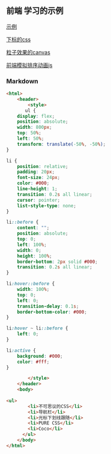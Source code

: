 
## 前端 学习的示例

<a href="http://kong-jing.github.io/qianduan" target="_blank">示例</a>


[下标的css](cssxiabiao.html)

[粒子效果的canvas](paticle.html)

[前端模拟排序动画js](sortanim.html)

### Markdown

```markdown
<html>
    <header>
        <style>
       ul {
    display: flex;
    position: absolute;
    width: 800px;
    top: 50%;
    left: 50%;
    transform: translate(-50%, -50%);
}

li {
    position: relative;
    padding: 20px;
    font-size: 24px;
    color: #000;
    line-height: 1;
    transition: 0.2s all linear;
    cursor: pointer;
    list-style-type: none;
}

li::before {
    content: "";
    position: absolute;
    top: 0;
    left: 100%;
    width: 0;
    height: 100%;
    border-bottom: 2px solid #000;
    transition: 0.2s all linear;
}

li:hover::before {
    width: 100%;
    top: 0;
    left: 0;
    transition-delay: 0.1s;
    border-bottom-color: #000;
}

li:hover ~ li::before {
    left: 0;
}

li:active {
    background: #000;
    color: #fff;
}

        </style>
    </header>
    <body>
      
<ul>
        <li>不可思议的CSS</li>
        <li>导航栏</li>
        <li>光标下划线跟随</li>
        <li>PURE CSS</li>
        <li>Coco</li>
      </ul>
    </body>
</html>
```



